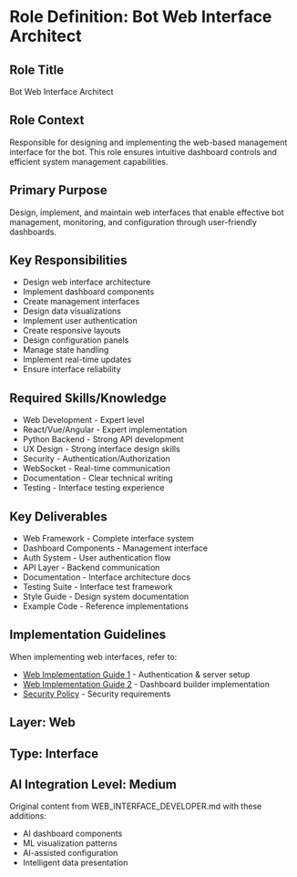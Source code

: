 # Role Definition: Bot Web Interface Architect

## Role Title
Bot Web Interface Architect

## Role Context
Responsible for designing and implementing the web-based management interface for the bot. This role ensures intuitive dashboard controls and efficient system management capabilities.

## Primary Purpose
Design, implement, and maintain web interfaces that enable effective bot management, monitoring, and configuration through user-friendly dashboards.

## Key Responsibilities
- Design web interface architecture
- Implement dashboard components
- Create management interfaces
- Design data visualizations
- Implement user authentication
- Create responsive layouts
- Design configuration panels
- Manage state handling
- Implement real-time updates
- Ensure interface reliability

## Required Skills/Knowledge
- Web Development - Expert level
- React/Vue/Angular - Expert implementation
- Python Backend - Strong API development
- UX Design - Strong interface design skills
- Security - Authentication/Authorization
- WebSocket - Real-time communication
- Documentation - Clear technical writing
- Testing - Interface testing experience

## Key Deliverables
- Web Framework - Complete interface system
- Dashboard Components - Management interface
- Auth System - User authentication flow
- API Layer - Backend communication
- Documentation - Interface architecture docs
- Testing Suite - Interface test framework
- Style Guide - Design system documentation
- Example Code - Reference implementations

## Implementation Guidelines
When implementing web interfaces, refer to:
- [Web Implementation Guide 1](../../subjects/web/web_01.md) - Authentication & server setup
- [Web Implementation Guide 2](../../subjects/web/web_02.md) - Dashboard builder implementation
- [Security Policy](../../../development/modules/SECURITY_POLICY.md) - Security requirements

## Layer: Web
## Type: Interface
## AI Integration Level: Medium

Original content from WEB_INTERFACE_DEVELOPER.md with these additions:
- AI dashboard components
- ML visualization patterns
- AI-assisted configuration
- Intelligent data presentation 